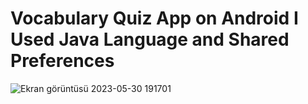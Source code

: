 # Vocabulary Quiz App on Android I Used Java Language and Shared Preferences
![Ekran görüntüsü 2023-05-30 191701](https://github.com/yilmazozkan2/Vocabulary_Quiz/assets/52213548/9bd1ebde-7d9d-40f2-a143-32ab5ce3ce36)
